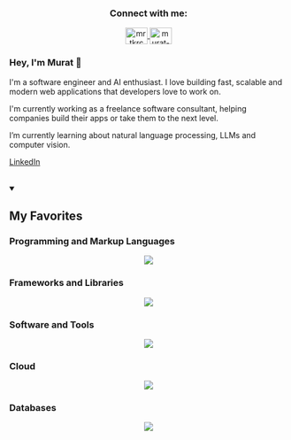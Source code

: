 <h3 align="center">Connect with me:</h3>
<p align="center">
<a href="https://twitter.com/mrtkrcm" target="_blank">
    <img align="center" alt="mrtkrcm" height="30" width="40" src="https://skillicons.dev/icons?i=twitter" />
</a>
<a href="https://www.linkedin.com/in/muratkaracam/" target="_blank">
    <img align="center" alt="murat-karacam" height="30"  width="40" src="https://skillicons.dev/icons?i=linkedin" />
</a>
</p>

### Hey, I'm Murat 👋

I'm a software engineer and AI enthusiast. I love building fast, scalable and modern web applications that developers love to work on.

I'm currently working as a freelance software consultant, helping companies build their apps or take them to the next level.

I’m currently learning about natural language processing, LLMs and computer vision.


[LinkedIn](https://www.linkedin.com/in/muratkaracam/)

<br>

<details open> 
  <summary><h2>My Favorites</h2></summary>

  <h3>Programming and Markup Languages</h3>
  <p align="center">
    <img src="https://skillicons.dev/icons?i=js,ts,html,css,php,py" />
  </p>

  <h3>Frameworks and Libraries</h3>
  <p align="center">
    <a href="https://skillicons.dev">
      <img src="https://skillicons.dev/icons?i=vite,react,redux,nextjs,express,electron,jest,cypress,mui" />
    </a>
  </p>
  
  <h3>Software and Tools</h3>
  <p align="center">
    <a href="https://skillicons.dev">
      <img src="https://skillicons.dev/icons?i=webpack,babel,emotion,sass,git,docker,vscode,sentry,apple" />
    </a>
  </p>

  <h3>Cloud</h3>
  <p align="center">
    <a href="https://skillicons.dev">
      <img src="https://skillicons.dev/icons?i=jenkins,github,vercel,aws,gcp,netlify" />
    </a>
  </p>
  

  <h3>Databases</h3>
  <p align="center">
    <a href="https://skillicons.dev">
      <img src="https://skillicons.dev/icons?i=graphql,mysql,postgres" />
    </a>
  </p>
    
</details>
